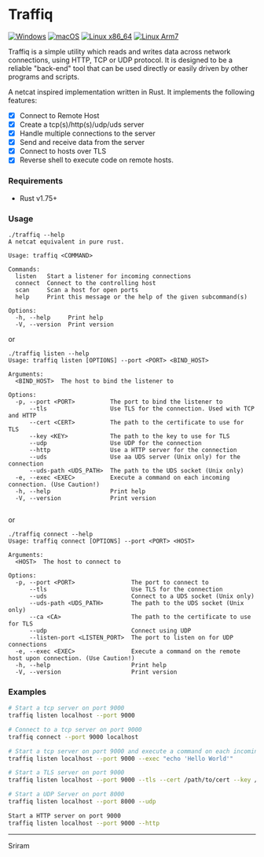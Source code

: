 # Traffiq

[![Windows](https://github.com/marirs/traffiq/actions/workflows/windows.yml/badge.svg?branch=master)](https://github.com/marirs/traffiq/actions/workflows/windows.yml)
[![macOS](https://github.com/marirs/traffiq/actions/workflows/macos.yml/badge.svg?branch=master)](https://github.com/marirs/traffiq/actions/workflows/macos.yml)
[![Linux x86_64](https://github.com/marirs/traffiq/actions/workflows/linux_x86-64.yml/badge.svg?branch=master)](https://github.com/marirs/traffiq/actions/workflows/linux_x86-64.yml)
[![Linux Arm7](https://github.com/marirs/traffiq/actions/workflows/linux_arm7.yml/badge.svg?branch=master)](https://github.com/marirs/traffiq/actions/workflows/linux_arm7.yml)

Traffiq is a simple utility which reads and writes data across network connections, using HTTP, TCP or UDP protocol. It is designed to be a reliable "back-end" tool that can be used directly or easily driven by other programs and scripts.

A netcat inspired implementation written in Rust. It implements the following features:

- [x] Connect to Remote Host
- [x] Create a tcp(s)/http(s)/udp/uds server
- [x] Handle multiple connections to the server
- [x] Send and receive data from the server
- [x] Connect to hosts over TLS
- [x] Reverse shell to execute code on remote hosts.

### Requirements

- Rust v1.75+

### Usage
```
./traffiq --help
A netcat equivalent in pure rust.

Usage: traffiq <COMMAND>

Commands:
  listen   Start a listener for incoming connections
  connect  Connect to the controlling host
  scan     Scan a host for open ports
  help     Print this message or the help of the given subcommand(s)

Options:
  -h, --help     Print help
  -V, --version  Print version
```
or

```
./traffiq listen --help
Usage: traffiq listen [OPTIONS] --port <PORT> <BIND_HOST>

Arguments:
  <BIND_HOST>  The host to bind the listener to

Options:
  -p, --port <PORT>          The port to bind the listener to
      --tls                  Use TLS for the connection. Used with TCP and HTTP
      --cert <CERT>          The path to the certificate to use for TLS
      --key <KEY>            The path to the key to use for TLS
      --udp                  Use UDP for the connection
      --http                 Use a HTTP server for the connection
      --uds                  Use aa UDS server (Unix only) for the connection
      --uds-path <UDS_PATH>  The path to the UDS socket (Unix only)
  -e, --exec <EXEC>          Execute a command on each incoming connection. (Use Caution!)
  -h, --help                 Print help
  -V, --version              Print version
 
 ```

or
```
./traffiq connect --help
Usage: traffiq connect [OPTIONS] --port <PORT> <HOST>

Arguments:
  <HOST>  The host to connect to

Options:
  -p, --port <PORT>                The port to connect to
      --tls                        Use TLS for the connection
      --uds                        Connect to a UDS socket (Unix only)
      --uds-path <UDS_PATH>        The path to the UDS socket (Unix only)
      --ca <CA>                    The path to the certificate to use for TLS
      --udp                        Connect using UDP
      --listen-port <LISTEN_PORT>  The port to listen on for UDP connections
  -e, --exec <EXEC>                Execute a command on the remote host upon connection. (Use Caution!)
  -h, --help                       Print help
  -V, --version                    Print version

 ```

### Examples
```bash
# Start a tcp server on port 9000
traffiq listen localhost --port 9000
```
```bash
# Connect to a tcp server on port 9000
traffiq connect --port 9000 localhost
```
```bash
# Start a tcp server on port 9000 and execute a command on each incoming connection
traffiq listen localhost --port 9000 --exec "echo 'Hello World'"
```
```bash
# Start a TLS server on port 9000
traffiq listen localhost --port 9000 --tls --cert /path/to/cert --key /path/to/key
```
```bash
# Start a UDP Server on port 8000
traffiq listen localhost --port 8000 --udp
```
```bash
Start a HTTP server on port 9000
traffiq listen localhost --port 9000 --http
```

---
Sriram

